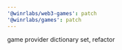 ```yaml
---
'@winrlabs/web3-games': patch
'@winrlabs/games': patch
---
```


game provider dictionary set, refactor
